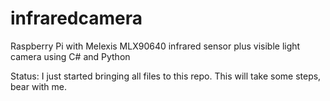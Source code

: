 # infraredcamera
Raspberry Pi with Melexis MLX90640 infrared sensor plus visible light camera using C# and Python

Status: I just started bringing all files to this repo. This will take some steps, bear with me.


